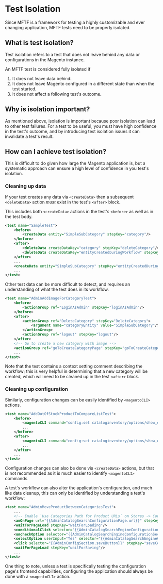 # Test Isolation

Since MFTF is a framework for testing a highly customizable and ever changing application, MFTF tests need to be properly isolated.

## What is test isolation?

Test isolation refers to a test that does not leave behind any data or configurations in the Magento instance.

An MFTF test is considered fully isolated if

1. It does not leave data behind.
2. It does not leave Magento configured in a different state than when the test started.
3. It does not affect a following test's outcome.

## Why is isolation important?

As mentioned above, isolation is important because poor isolation can lead to other test failures. For a test to be useful, you must have high confidence in the test's outcome, and by introducing test isolation issues it can invalidate a test's result.

## How can I achieve test isolation?

This is difficult to do given how large the Magento application is, but a systematic approach can ensure a high level of confidence in you test's isolation.

### Cleaning up data

If your test creates any data via `<createData>` then a subsequent `<deleteData>` action *must* exist in the test's `<after>` block.

This includes both `<createData>` actions in the test's `<before>` as well as in the test body.

```xml
<test name="SampleTest">
    <before>
        <createData entity="SimpleSubCategory" stepKey="category"/>
    </before>
    <after>
        <deleteData createDataKey="category" stepKey="deleteCategory"/>
        <deleteData createDataKey="entityCreatedDuringWorkflow" stepKey="deleteCategory"/>
    </after>
    ...
    <createData entity="SimpleSubCategory" stepKey="entityCreatedDuringWorkflow"/>
    ...
</test>
```

Other test data can be more difficult to detect, and requires an understanding of what the test does in its workflow.

```xml
<test name="AdminAddImageForCategoryTest">
    <before>
        <actionGroup ref="LoginAsAdmin" stepKey="loginAsAdmin"/>
    </before>
    <after>
        <actionGroup ref="DeleteCategory" stepKey="DeleteCategory">
            <argument name="categoryEntity" value="SimpleSubCategory"/>
        </actionGroup>
        <actionGroup ref="logout" stepKey="logout"/>
    </after>
    <!-- Go to create a new category with image -->
    <actionGroup ref="goToCreateCategoryPage" stepKey="goToCreateCategoryPage"/>
    ...
</test>
```

Note that the test contains a context setting comment describing the workflow; this is very helpful in determining that a new category will be created, which will need to be cleaned up in the test `<after>` block.

### Cleaning up configuration

Similarly, configuration changes can be easily identified by `<magentoCLI>` actions.

```xml
<test name="AddOutOfStockProductToCompareListTest">
    <before>
        <magentoCLI command="config:set cataloginventory/options/show_out_of_stock 0" stepKey="displayOutOfStockNo"/>
        ...
    </before>
    <after>
        <magentoCLI command="config:set cataloginventory/options/show_out_of_stock 1" stepKey="displayOutOfStockNo"/>
        ...
    </after>
    ...
</test>
```

Configuration changes can also be done via `<createData>` actions, but that is not recommended as it is much easier to identify `<magentoCLI>` commands.

A test's workflow can also alter the application's configuration, and much like data cleanup, this can only be identified by understanding a test's workflow:

```xml
<test name="AdminMoveProductBetweenCategoriesTest">
    ...
    <!-- Enable `Use Categories Path for Product URLs` on Stores -> Configuration -> Catalog -> Catalog -> Search Engine Optimization -->
    <amOnPage url="{{AdminCatalogSearchConfigurationPage.url}}" stepKey="onConfigPage"/>
    <waitForPageLoad stepKey="waitForLoading"/>
    <conditionalClick selector="{{AdminCatalogSearchEngineConfigurationSection.searchEngineOptimization}}" dependentSelector="{{AdminCatalogSearchEngineConfigurationSection.openedEngineOptimization}}" visible="false" stepKey="clickEngineOptimization"/>
    <uncheckOption selector="{{AdminCatalogSearchEngineConfigurationSection.systemValueUseCategoriesPath}}" stepKey="uncheckDefault"/>
    <selectOption userInput="Yes" selector="{{AdminCatalogSearchEngineConfigurationSection.selectUseCategoriesPatForProductUrls}}" stepKey="selectYes"/>
    <click selector="{{AdminConfigSection.saveButton}}" stepKey="saveConfig"/>
    <waitForPageLoad stepKey="waitForSaving"/>
    ...
</test>
```

One thing to note, unless a test is specifically testing the configuration page's frontend capabilities, configuring the application should always be done with a `<magentoCLI>` action.

<!-- Link definitions -->